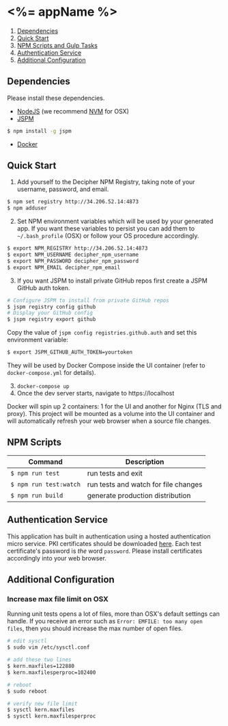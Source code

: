 # <%= appName %>

1. [Dependencies](#dependencies)
1. [Quick Start](#quick-start)
1. [NPM Scripts and Gulp Tasks](#npm-scripts-and-gulp-tasks)
1. [Authentication Service](#authentication-service)
1. [Additional Configuration](#additional-onfiguration)

## Dependencies
Please install these dependencies.
* [NodeJS](https://nodejs.org/en/) (we recommend [NVM](https://github.com/creationix/nvm) for OSX)
* [JSPM](http://jspm.io/)
```bash
$ npm install -g jspm
```
* [Docker](https://docs.docker.com/engine/installation/)

## Quick Start
1. Add yourself to the Decipher NPM Registry, taking note of your username, password, and email.
```bash
$ npm set registry http://34.206.52.14:4873
$ npm adduser
```

2. Set NPM environment variables which will be used by your generated app. If you want these variables to persist you can add them to `~/.bash_profile` (OSX) or follow your OS procedure accordingly.
```bash
$ export NPM_REGISTRY http://34.206.52.14:4873
$ export NPM_USERNAME decipher_npm_username
$ export NPM_PASSWORD decipher_npm_password
$ export NPM_EMAIL decipher_npm_email
```

3. If you want JSPM to install private GitHub repos first create a JSPM GitHub auth token.
```bash
# Configure JSPM to install from private GitHub repos
$ jspm registry config github
# Display your GitHub config
$ jspm registry export github
```
Copy the value of `jspm config registries.github.auth` and  set this environment variable:
```bash
$ export JSPM_GITHUB_AUTH_TOKEN=yourtoken
```
They will be used by Docker Compose inside the UI container (refer to `docker-compose.yml` for details).

3. `docker-compose up`
4. Once the dev server starts, navigate to https://localhost  

  Docker will spin up 2 containers: 1 for the UI and another for Nginx (TLS and proxy).  This project will be mounted as a volume into the UI container and will automatically refresh your web browser when a source file changes.

## NPM Scripts
| Command | Description |
| ------- | ----------- |
| `$ npm run test` | run tests and exit |
| `$ npm run test:watch` | run tests and watch for file changes |
| `$ npm run build` | generate production distribution |

## Authentication Service
This application has built in authentication using a hosted authentication micro service. PKI certificates should be downloaded [here](https://s3.amazonaws.com/decipherers/test-certs.zip).  Each test certificate's password is *the* word `password`. Please install certificates accordingly into your web browser.

## Additional Configuration

### Increase max file limit on OSX
Running unit tests opens a lot of files, more than OSX's default settings can handle.  If you receive an error such as `Error: EMFILE: too many open files`, then you should increase the max number of open files.

```bash
# edit sysctl
$ sudo vim /etc/sysctl.conf

# add these two lines
$ kern.maxfiles=122880
$ kern.maxfilesperproc=102400

# reboot
$ sudo reboot

# verify new file limit
$ sysctl kern.maxfiles
$ sysctl kern.maxfilesperproc
```
